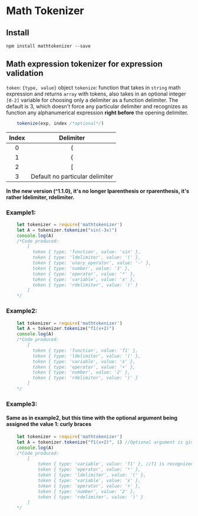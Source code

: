 # Math Tokenizer

## Install

	npm install mathtokenizer --save

## Math expression tokenizer for expression validation

`token`: `{type, value}` object 
`tokenize`: function that takes in `string` math expression and returns `array` with tokens, also takes in an optional integer `[0-2]` variable for choosing only a delimiter as a function delimiter. The default is 3, which doesn't force any particular delimiter and recognizes as function any alphanumerical expression **right before** the opening delimiter.  

```js
	tokenize(exp, index /*optional*/) 
```

| 	Index 	| 			  Delimiter 			|
| 	:---:	| 				:---:				|
| 	0		| 				  (					|
| 	1		|				  {					|
|	2		|				  [					|
|	3		|	Default	no particular delimiter |


**In the new version (^1.1.0), it's no longer lparenthesis or rparenthesis, it's rather ldelimiter, rdelimiter.**

### Example1:
```js
	let tokenizer = require('mathtokenizer')
	let A = tokenizer.tokenize("sin(-3x)")
	console.log(A)
	/*Code produced:
		[
		  token { type: 'function', value: 'sin' },
		  token { type: 'ldelimiter', value: '(' },
		  token { type: 'unary_operator', value: '-' },
		  token { type: 'number', value: '3' },
		  token { type: 'operator', value: '*' },
		  token { type: 'variable', value: 'x' },
		  token { type: 'rdelimiter', value: ')' }
		]
	*/
```

### Example2:
```js
	let tokenizer = require('mathtokenizer')
	let A = tokenizer.tokenize("f1(x+2)")
	console.log(A)
	/*Code produced:
		[
		  token { type: 'function', value: 'f1' },
		  token { type: 'ldelimiter', value: '(' },
		  token { type: 'variable', value: 'x' },
		  token { type: 'operator', value: '+' },
		  token { type: 'number', value: '2' },
		  token { type: 'rdelimiter', value: ')' }
		]
	*/
```

### Example3:

#### Same as in example2, but this time with the optional argument being assigned the value 1: curly braces
```js
	let tokenizer = require('mathtokenizer')
	let A = tokenizer.tokenize("f1(x+2)", 1) //Optional argument is given 1
	console.log(A)
	/*Code produced:
		[
			token { type: 'variable', value: 'f1' }, //f1 is recognized as a variable this time because it's followed by a parenthesis and not a curly brace
			token { type: 'operator', value: '*' },
			token { type: 'ldelimiter', value: '(' },
			token { type: 'variable', value: 'x' },
			token { type: 'operator', value: '+' },
			token { type: 'number', value: '2' },
			token { type: 'rdelimiter', value: ')' }
		]
	*/
```